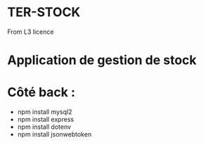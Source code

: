 # TER-STOCK
From L3 licence

# Application de gestion de stock

# Côté back :
- npm install mysql2
- npm install express
- npm install dotenv
- npm install jsonwebtoken
